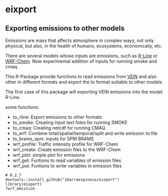 # eixport

## Exporting emissions to other models

Emissions are mass that affects atmosphere in complex ways, not only physical,
but also, in the health of humans, ecosystems, economically, etc.

There are several models whose inputs are emissions, such as [R-Line](https://www.cmascenter.org/r-line/) or [WRF-Chem](https://ruc.noaa.gov/wrf/wrf-chem/).
Now experimental addition of inputs for running smoke and cmaq.

This R-Package provide functions to read emissions from [VEIN](https://github.com/ibarraespinosa/vein) and also other 
in different formats and export the to format suitable to other models.

The first case of this package will exporting VEIN emissions into the model R-Line.

some functions:

- to_rline: Export emissions to other formats
- to_smoke: Creating input text foles for running SMOKE
- to_cmaq: Creating netcdf for running CMAQ
- to_wrf:	Combine total/spatial/temporal/split and write emission to file
- to_brams_spm:	inputs for SPM BRAMS
- wrf_profile: Traffic intensity profile for WRF-Chem
- wrf_create:	Create emission files to the WRF-Chem
- wrf_plot: simple plot for emissions
- wrf_get:	Funtions to read variables of emission files
- wrf_put:	Funtions to write variables in emission files


```{r eval=F}
# 0.2.7
devtools::install_github("ibarraespinosa/eixport")
library(eixport)
?wrf_emission
```


